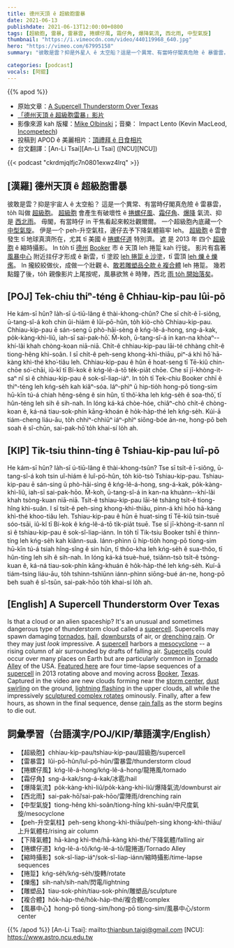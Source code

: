 ```yaml
---
title: 德州天頂 ê 超級胞雷暴
date: 2021-06-13
publishdate: 2021-06-13T12:00:00+0800
tags: [超級胞, 雷暴, 雷暴雲, 捲螺仔風, 霜仔角, 爆降氣流, 西北雨, 中型氣旋]
thumbnail: "https://i.vimeocdn.com/video/440119968_640.jpg"
hero: "https://vimeo.com/67995158"
summary: "彼敢是雲？抑是外星人 ê 太空船？這是一个異常、有當時仔閣真危險 ê 暴雷雲，to̍h 叫做超級胞。"

categories: [podcast]
vocals: [阿錕]
---
```


{{% apod %}}

- 原始文章：[A Supercell Thunderstorm Over Texas](https://apod.nasa.gov/apod/ap210613.html)
- [「德州天頂 ê 超級胞雷暴」影片](https://player.vimeo.com/video/67995158?title=0)
- 影像來源 kah 版權：[Mike Olbinski](http://www.mikeolbinski.com/)；音樂： Impact Lento (Kevin MacLeod, [Incompetech](http://incompetech.com/))
- 投稿到 APOD ê 美麗相片：[頂禮拜 ê 日食相片](https://www.facebook.com/media/set/?vanity=APOD.Sky&set=a.3691846764252849)
- 台文翻譯：[An-Li Tsai][An-Li Tsai] ([NCU][NCU])

{{< podcast "ckrdmjqlfjc7n0801exwz4lrq" >}}

## [漢羅] 德州天頂 ê 超級胞雷暴
彼敢是雲？抑是宇宙人 ê 太空船？
這是一个異常、有當時仔閣真危險 ê 雷暴雲，to̍h 叫做 [超級胞][supercell 1]。
[超級胞][supercell 2] 會產生有破壞性 ê [捲螺仔風][tornados]、[霜仔角][hail]、[爆降][downbursts] 氣流、抑是 [西北雨][drenching rain]。
毋閣，有當時仔 in 干焦看起來較壯觀爾爾。
一个超級胞內底藏一个 [中型氣旋][mesocyclone]。
伊是一个 peh-升空氣柱，邊仔去予下降氣體箍牢 leh。
[超級胞][Supercells] ê 雲會發生 tī 地球真濟所在，尤其 tī 美國 ê [捲螺仔道][Tornado Alley] 特別濟。
[遮][Featured here] 是 2013 年 四个 [超級胞][supercell 3] ê 縮時攝影。
In to̍h tī [德州][Texas] [Booker][Booker] 市 ê 天頂 leh 捲踅 kah 行徙。
影片有翕著 [風暴中心][storm center] 附近拄仔才形成 ê 新雲，tī 塗跤 [leh 捲踅 ê 沙塗][dust swirling]，tī 雲頂 [leh 爍 ê 爍爁][lightning flashing]。
In 攏絞絞做伙，成做一个壯觀 ê、[敢若雕塑品仝款 ê 複合體][sculptured complex rotates] leh 捲踅。
幾若點鐘了後，to̍h 親像影片上尾按呢，風暴欲煞 ê 時陣，西北 [雨 to̍h 開始落矣][rain falls]。



## [POJ] Tek-chiu thiⁿ-téng ê Chhiau-kip-pau lûi-pō
He kám-sī hûn? Ia̍h-sī ú-tiū-lâng ê thài-khong-chûn?
Che sī chi̍t-ê ī-siông, ū-tang-sî-á koh chin ûi-hiám ê lûi-pō-hûn, to̍h kiò-chò Chhiau-kip-pau.
Chhiau-kip-pau ē sán-seng ū phò-hāi-sèng ê kńg-lê-á-hong, sng-á-kak, po̍k-kàng-khì-liû, iah-sī sai-pak-hō͘.
M̄-koh, ū-tang-sî-á in kan-na khòaⁿ--khí-lâi khah chòng-koan niā-niā.
Chi̍t-ê chhiau-kip-pau lāi-té chhàng chi̍t-ê tiong-hêng khì-soân.
I sī chi̍t-ê peh-seng khong-khì-thiāu, piⁿ-á khì hō͘ hā-kàng khì-thé kho͘-tiâu leh.
Chhiau-kip-pau ê hûn ē hoat-seng tī Tē-kiû chin-chōe só͘-chāi, iû-kî tī Bí-kok ê kńg-lê-á-tō te̍k-pia̍t chōe.
Che sī jī-khòng-it-saⁿ nî sì ê chhiau-kip-pau ê sok-sî-liap-iáⁿ.
In to̍h tī Tek-chiu Booker chhī ê thiⁿ-téng leh kńg-se̍h kah kiâⁿ-sóa.
Iáⁿ-phìⁿ ū hip-tio̍h hong-pō tiong-sim hū-kīn tú-á chiah hêng-sêng ê sin hûn, tī thô͘-kha leh kńg-se̍h ê soa-thô͘, tī hûn-téng leh sih ê sih-nah.
In lóng ká-ká chòe-hóe, chiâⁿ-chò chi̍t-ê chòng-koan ê, ká-ná tiau-sok-phín kāng-khoán ê ho̍k-ha̍p-thé leh kńg-se̍h.
Kúi-ā tiám-cheng liáu-āu, to̍h chhiⁿ-chhiūⁿ iáⁿ-phìⁿ siōng-bóe án-ne, hong-pō beh soah ê sî-chūn, sai-pak-hō͘ to̍h khai-sí lo̍h ah.




## [KIP]  Tik-tsiu thinn-tíng ê Tshiau-kip-pau luî-pō
He kám-sī hûn? Ia̍h-sī ú-tiū-lâng ê thài-khong-tsûn?
Tse sī tsi̍t-ê ī-siông, ū-tang-sî-á koh tsin uî-hiám ê luî-pō-hûn, to̍h kiò-tsò Tshiau-kip-pau.
Tshiau-kip-pau ē sán-sing ū phò-hāi-sìng ê kńg-lê-á-hong, sng-á-kak, po̍k-kàng-khì-liû, iah-sī sai-pak-hōo.
M̄-koh, ū-tang-sî-á in kan-na khuànn--khí-lâi khah tsòng-kuan niā-niā.
Tsi̍t-ê tshiau-kip-pau lāi-té tshàng tsi̍t-ê tiong-hîng khì-suân.
I sī tsi̍t-ê peh-sing khong-khì-thiāu, pinn-á khì hōo hā-kàng khì-thé khoo-tiâu leh.
Tshiau-kip-pau ê hûn ē huat-sing tī Tē-kiû tsin-tsuē sóo-tsāi, iû-kî tī Bí-kok ê kńg-lê-á-tō ti̍k-pia̍t tsuē.
Tse sī jī-khòng-it-sann nî sì ê tshiau-kip-pau ê sok-sî-liap-iánn.
In to̍h tī Tik-tsiu Booker tshī ê thinn-tíng leh kńg-se̍h kah kiânn-suá.
Iánn-phìnn ū hip-tio̍h hong-pō tiong-sim hū-kīn tú-á tsiah hîng-sîng ê sin hûn, tī thôo-kha leh kńg-se̍h ê sua-thôo, tī hûn-tíng leh sih ê sih-nah.
In lóng ká-ká tsuè-hué, tsiânn-tsò tsi̍t-ê tsòng-kuan ê, ká-ná tiau-sok-phín kāng-khuán ê ho̍k-ha̍p-thé leh kńg-se̍h.
Kuí-ā tiám-tsing liáu-āu, to̍h tshinn-tshiūnn iánn-phìnn siōng-bué án-ne, hong-pō beh suah ê sî-tsūn, sai-pak-hōo to̍h khai-sí lo̍h ah.





## [English] A Supercell Thunderstorm Over Texas

Is that a cloud or an alien spaceship?
It's an unusual and sometimes dangerous type of thunderstorm cloud called a [supercell][supercell 1].
Supercells may spawn damaging [tornados][tornados], [hail][hail], [downbursts][downbursts] of air, or [drenching rain][drenching rain].
Or they may just *look* impressive.
A [supercell][supercell 2] harbors a [mesocyclone][mesocyclone] -- a rising column of air surrounded by drafts of falling air.
[Supercells][Supercells] could occur over many places on Earth but are particularly common in [Tornado Alley][Tornado Alley] of the USA.
[Featured here][Featured here] are four time-lapse sequences of a [supercell][supercell 3] in 2013 rotating above and moving across [Booker][Booker], [Texas][Texas].
Captured in the video are new clouds forming near the [storm center][storm center], [dust swirling][dust swirling] on the ground, [lightning flashing][lightning flashing] in the upper clouds, all while the impressively [sculptured complex rotates][sculptured complex rotates] ominously.
Finally, after a few hours, as shown in the final sequence, dense [rain falls][rain falls] as the storm begins to die out.





## 詞彙學習（台語漢字/POJ/KIP/華語漢字/English）

- 【超級胞】chhiau-kip-pau/tshiau-kip-pau/超級胞/supercell
- 【雷暴雲】lûi-pō-hûn/luî-pō-hûn/雷暴雲/thunderstorm cloud
- 【捲螺仔風】kńg-lê-á-hong/kńg-lê-á-hong/龍捲風/tornado
- 【霜仔角】sng-á-kak/sng-á-kak/冰雹/hail
- 【爆降氣流】po̍k-kàng-khì-liû/po̍k-kàng-khì-liû/爆降氣流/downburst air
- 【西北雨】sai-pak-hō͘/sai-pak-hōo/雷陣雨/drenching rain
- 【中型氣旋】tiong-hêng khì-soân/tiong-hîng khì-suân/中尺度氣旋/mesocyclone
- 【peh-升空氣柱】peh-seng khong-khì-thiāu/peh-sing khong-khì-thiāu/上升氣體柱/rising air column
- 【下降氣體】hā-kàng khì-thé/hā-kàng khì-thé/下降氣體/falling air
- 【捲螺仔道】kńg-lê-á-tō/kńg-lê-á-tō/龍捲道/Tornado Alley
- 【縮時攝影】sok-sî-liap-iáⁿ/sok-sî-liap-iánn/縮時攝影/time-lapse sequences
- 【捲踅】kńg-se̍h/kńg-se̍h/旋轉/rotate
- 【爍爁】sih-nah/sih-nah/閃電/lightning
- 【雕塑品】tiau-sok-phín/tiau-sok-phín/雕塑品/sculpture
- 【複合體】ho̍k-ha̍p-thé/ho̍k-ha̍p-thé/複合體/complex
- 【風暴中心】hong-pō tiong-sim/hong-pō tiong-sim/風暴中心/storm center


{{% /apod %}}
[An-Li Tsai]: mailto:thianbun.taigi@gmail.com
[NCU]: https://www.astro.ncu.edu.tw

[copyright]: https://apod.nasa.gov/apod/fap/lib/about_apod.html#srapply

[supercell 1]:https://en.wikipedia.org/wiki/Supercell
[tornados]:https://www.youtube.com/watch?v=xCI1u05KD_s
[hail]:https://www.youtube.com/watch?v=xG_orGqMKV8
[downbursts]:https://www.weather.gov/lmk/downburst
[drenching rain]:https://www.youtube.com/watch?v=6aIcoLn_A6M
[supercell 2]:https://commons.wikimedia.org/wiki/File:Supercell.svg
[mesocyclone]:https://en.wikipedia.org/wiki/Mesocyclone
[Supercells]:https://www.spc.noaa.gov/misc/AbtDerechos/supercells.htm
[Tornado Alley]:https://en.wikipedia.org/wiki/Tornado_Alley
[Featured here]:https://vimeo.com/67995158
[supercell 3]:https://www.weather.gov/ama/supercell
[Booker]:https://youtu.be/yB_AeM8F7b0
[Texas]:https://en.wikipedia.org/wiki/Texas
[storm center]:https://apod.nasa.gov/apod/ap130505.html
[dust swirling]:https://apod.nasa.gov/apod/ap050426.html
[lightning flashing]:https://apod.nasa.gov/apod/ap120723.html
[sculptured complex rotates]:https://apod.nasa.gov/apod/ap001123.html
[rain falls]:https://i.pinimg.com/originals/96/17/ec/9617ec95ffefcbc3c59d2fbc944ae568.jpg
